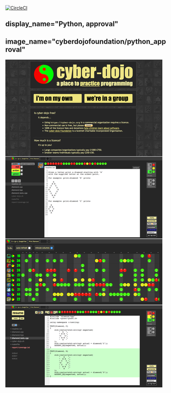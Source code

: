 [![CircleCI](https://circleci.com/gh/cyber-dojo-languages/python-approval.svg?style=svg)](https://circleci.com/gh/cyber-dojo-languages/python-approval)

## display_name="Python, approval"
## image_name="cyberdojofoundation/python_approval"

![cyber-dojo.org home page](https://github.com/cyber-dojo/cyber-dojo/blob/master/shared/home_page_snapshot.png)
